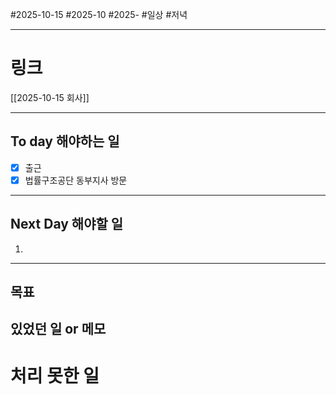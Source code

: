 #2025-10-15 #2025-10 #2025-
#일상 #저녁 

-------
# 링크
[[2025-10-15 회사]]

---
## To day 해야하는 일
- [x] 출근
- [x] 법률구조공단 동부지사 방문

---
## Next Day 해야할 일
1. 

---

## 목표


## 있었던 일  or 메모


# 처리 못한 일